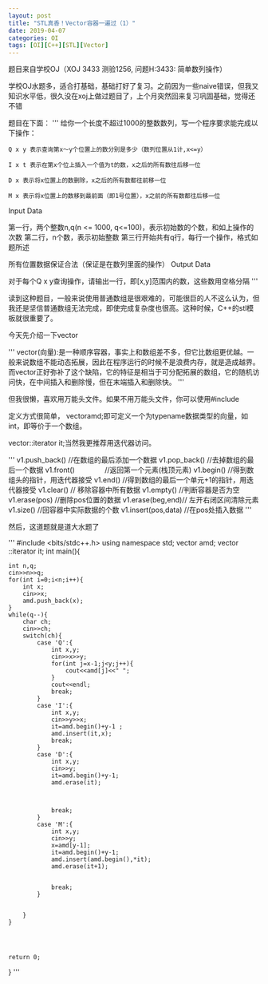 ```yaml
---
layout: post
title: "STL真香！Vector容器一遍过（1）"
date: 2019-04-07
categories: OI
tags: [OI][C++][STL][Vector]
---
```


题目来自学校OJ（XOJ 3433 测验1256, 问题H:3433: 简单数列操作）

学校OJ水题多，适合打基础，基础打好了复习。之前因为一些naive错误，但我又知识水平低，很久没在xoj上做过题目了，上个月突然回来复习巩固基础，觉得还不错

题目在下面：
'''
给你一个长度不超过1000的整数数列，写一个程序要求能完成以下操作：

    Q x y 表示查询第x～y个位置上的数分别是多少（数列位置从1计,x<=y）

    I x t 表示在第x个位上插入一个值为t的数，x之后的所有数往后移一位

    D x 表示将x位置上的数删除，x之后的所有数都往前移一位

    M x 表示将x位置上的数移到最前面（即1号位置），x之前的所有数都往后移一位

Input Data

第一行，两个整数n,q(n <= 1000, q<=100)，表示初始数的个数，和如上操作的次数
第二行，n个数，表示初始整数
第三行开始共有q行，每行一个操作，格式如题所述

所有位置数据保证合法（保证是在数列里面的操作）
Output Data

对于每个Q x y查询操作，请输出一行，即[x,y]范围内的数，这些数用空格分隔
'''

读到这种题目，一般来说使用普通数组是很艰难的，可能很巨的人不这么认为，但我还是坚信普通数组无法完成，即使完成复杂度也很高。这种时候，C++的stl模板就很重要了。

今天先介绍一下vector

'''
 vector(向量):是一种顺序容器，事实上和数组差不多，但它比数组更优越。一般来说数组不能动态拓展，因此在程序运行的时候不是浪费内存，就是造成越界。而vector正好弥补了这个缺陷，它的特征是相当于可分配拓展的数组，它的随机访问快，在中间插入和删除慢，但在末端插入和删除快。
'''

但我很懒，喜欢用万能头文件。如果不用万能头文件，你可以使用#include <vector> 

定义方式很简单， vector<typename>amd;即可定义一个为typename数据类型的向量，如int，即等价于一个数组。

vector<int>::iterator it;当然我更推荐用迭代器访问。

'''
v1.push_back()   //在数组的最后添加一个数据
v1.pop_back()    //去掉数组的最后一个数据 
v1.front() 　　　　//返回第一个元素(栈顶元素)
v1.begin()           //得到数组头的指针，用迭代器接受
v1.end()             //得到数组的最后一个单元+1的指针，用迭代器接受
v1.clear()        // 移除容器中所有数据
v1.empty()         //判断容器是否为空
v1.erase(pos)        //删除pos位置的数据
v1.erase(beg,end)// 左开右闭区间清除元素
v1.size()         //回容器中实际数据的个数
v1.insert(pos,data) //在pos处插入数据
'''

然后，这道题就是道大水题了

'''
#include <bits/stdc++.h>
using namespace std;
vector <int> amd;
vector <int>::iterator it;
int main(){
	
	int n,q;
	cin>>n>>q;
	for(int i=0;i<n;i++){
		int x;
		cin>>x;
		amd.push_back(x);
	}
	while(q--){
		char ch;
		cin>>ch;
		switch(ch){
			case 'Q':{
				int x,y;
				cin>>x>>y;
				for(int j=x-1;j<y;j++){
					cout<<amd[j]<<" ";
				}
				cout<<endl;
				break;
			}
			case 'I':{
				int x,y;
				cin>>y>>x;
				it=amd.begin()+y-1 ;
				amd.insert(it,x); 
				break;
			}
			case 'D':{
				int x,y;
				cin>>y;
				it=amd.begin()+y-1;
				amd.erase(it); 
				
				
				
				break;
			}
			case 'M':{
				int x,y;
				cin>>y;
				x=amd[y-1];
				it=amd.begin()+y-1;
				amd.insert(amd.begin(),*it); 
				amd.erase(it+1);
                
				
				break;
			}
			
			
		}
	}
	
	
	
	
	return 0;
}
'''
